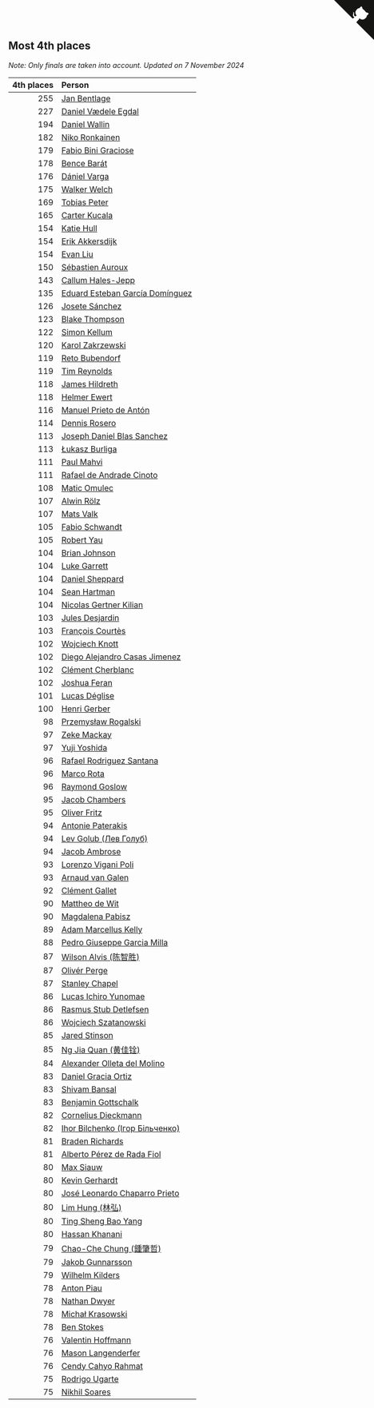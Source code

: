 ## Most 4th places

*Note: Only finals are taken into account.*
*Updated on  7 November 2024*

| 4th places | Person |
| ---: | :--- |
| 255 | [Jan Bentlage](https://www.worldcubeassociation.org/persons/2010BENT01) |
| 227 | [Daniel Vædele Egdal](https://www.worldcubeassociation.org/persons/2013EGDA01) |
| 194 | [Daniel Wallin](https://www.worldcubeassociation.org/persons/2013WALL03) |
| 182 | [Niko Ronkainen](https://www.worldcubeassociation.org/persons/2010RONK01) |
| 179 | [Fabio Bini Graciose](https://www.worldcubeassociation.org/persons/2010GRAC02) |
| 178 | [Bence Barát](https://www.worldcubeassociation.org/persons/2008BARA01) |
| 176 | [Dániel Varga](https://www.worldcubeassociation.org/persons/2008VARG01) |
| 175 | [Walker Welch](https://www.worldcubeassociation.org/persons/2011WELC01) |
| 169 | [Tobias Peter](https://www.worldcubeassociation.org/persons/2014PETE03) |
| 165 | [Carter Kucala](https://www.worldcubeassociation.org/persons/2015KUCA01) |
| 154 | [Katie Hull](https://www.worldcubeassociation.org/persons/2010HULL01) |
| 154 | [Erik Akkersdijk](https://www.worldcubeassociation.org/persons/2005AKKE01) |
| 154 | [Evan Liu](https://www.worldcubeassociation.org/persons/2009LIUE01) |
| 150 | [Sébastien Auroux](https://www.worldcubeassociation.org/persons/2008AURO01) |
| 143 | [Callum Hales-Jepp](https://www.worldcubeassociation.org/persons/2012HALE01) |
| 135 | [Eduard Esteban García Domínguez](https://www.worldcubeassociation.org/persons/2011EDUA01) |
| 126 | [Josete Sánchez](https://www.worldcubeassociation.org/persons/2015SANC18) |
| 123 | [Blake Thompson](https://www.worldcubeassociation.org/persons/2010THOM03) |
| 122 | [Simon Kellum](https://www.worldcubeassociation.org/persons/2016KELL12) |
| 120 | [Karol Zakrzewski](https://www.worldcubeassociation.org/persons/2014ZAKR01) |
| 119 | [Reto Bubendorf](https://www.worldcubeassociation.org/persons/2012BUBE01) |
| 119 | [Tim Reynolds](https://www.worldcubeassociation.org/persons/2005REYN01) |
| 118 | [James Hildreth](https://www.worldcubeassociation.org/persons/2009HILD01) |
| 118 | [Helmer Ewert](https://www.worldcubeassociation.org/persons/2015EWER01) |
| 116 | [Manuel Prieto de Antón](https://www.worldcubeassociation.org/persons/2015ANTO04) |
| 114 | [Dennis Rosero](https://www.worldcubeassociation.org/persons/2010ROSE03) |
| 113 | [Joseph Daniel Blas Sanchez](https://www.worldcubeassociation.org/persons/2016SANC08) |
| 113 | [Łukasz Burliga](https://www.worldcubeassociation.org/persons/2013BURL01) |
| 111 | [Paul Mahvi](https://www.worldcubeassociation.org/persons/2012MAHV01) |
| 111 | [Rafael de Andrade Cinoto](https://www.worldcubeassociation.org/persons/2007CINO01) |
| 108 | [Matic Omulec](https://www.worldcubeassociation.org/persons/2010OMUL02) |
| 107 | [Alwin Rölz](https://www.worldcubeassociation.org/persons/2016ROLZ01) |
| 107 | [Mats Valk](https://www.worldcubeassociation.org/persons/2007VALK01) |
| 105 | [Fabio Schwandt](https://www.worldcubeassociation.org/persons/2014SCHW02) |
| 105 | [Robert Yau](https://www.worldcubeassociation.org/persons/2009YAUR01) |
| 104 | [Brian Johnson](https://www.worldcubeassociation.org/persons/2013JOHN10) |
| 104 | [Luke Garrett](https://www.worldcubeassociation.org/persons/2017GARR05) |
| 104 | [Daniel Sheppard](https://www.worldcubeassociation.org/persons/2009SHEP01) |
| 104 | [Sean Hartman](https://www.worldcubeassociation.org/persons/2016HART02) |
| 104 | [Nicolas Gertner Kilian](https://www.worldcubeassociation.org/persons/2013GERT01) |
| 103 | [Jules Desjardin](https://www.worldcubeassociation.org/persons/2010DESJ01) |
| 103 | [François Courtès](https://www.worldcubeassociation.org/persons/2008COUR01) |
| 102 | [Wojciech Knott](https://www.worldcubeassociation.org/persons/2011KNOT01) |
| 102 | [Diego Alejandro Casas Jimenez](https://www.worldcubeassociation.org/persons/2014JIME05) |
| 102 | [Clément Cherblanc](https://www.worldcubeassociation.org/persons/2014CHER05) |
| 102 | [Joshua Feran](https://www.worldcubeassociation.org/persons/2011FERA01) |
| 101 | [Lucas Déglise](https://www.worldcubeassociation.org/persons/2015DEGL01) |
| 100 | [Henri Gerber](https://www.worldcubeassociation.org/persons/2014GERB01) |
| 98 | [Przemysław Rogalski](https://www.worldcubeassociation.org/persons/2013ROGA02) |
| 97 | [Zeke Mackay](https://www.worldcubeassociation.org/persons/2015MACK06) |
| 97 | [Yuji Yoshida](https://www.worldcubeassociation.org/persons/2015YOSH01) |
| 96 | [Rafael Rodriguez Santana](https://www.worldcubeassociation.org/persons/2012SANT12) |
| 96 | [Marco Rota](https://www.worldcubeassociation.org/persons/2009ROTA01) |
| 96 | [Raymond Goslow](https://www.worldcubeassociation.org/persons/2014GOSL01) |
| 95 | [Jacob Chambers](https://www.worldcubeassociation.org/persons/2017CHAM09) |
| 95 | [Oliver Fritz](https://www.worldcubeassociation.org/persons/2014FRIT02) |
| 94 | [Antonie Paterakis](https://www.worldcubeassociation.org/persons/2012PATE01) |
| 94 | [Lev Golub (Лев Голуб)](https://www.worldcubeassociation.org/persons/2014HOLU01) |
| 94 | [Jacob Ambrose](https://www.worldcubeassociation.org/persons/2010AMBR01) |
| 93 | [Lorenzo Vigani Poli](https://www.worldcubeassociation.org/persons/2007POLI01) |
| 93 | [Arnaud van Galen](https://www.worldcubeassociation.org/persons/2006GALE01) |
| 92 | [Clément Gallet](https://www.worldcubeassociation.org/persons/2004GALL02) |
| 90 | [Mattheo de Wit](https://www.worldcubeassociation.org/persons/2015WITM01) |
| 90 | [Magdalena Pabisz](https://www.worldcubeassociation.org/persons/2017PABI01) |
| 89 | [Adam Marcellus Kelly](https://www.worldcubeassociation.org/persons/2016KELL10) |
| 88 | [Pedro Giuseppe Garcia Milla](https://www.worldcubeassociation.org/persons/2016MILL07) |
| 87 | [Wilson Alvis (陈智胜)](https://www.worldcubeassociation.org/persons/2011ALVI01) |
| 87 | [Olivér Perge](https://www.worldcubeassociation.org/persons/2007PERG01) |
| 87 | [Stanley Chapel](https://www.worldcubeassociation.org/persons/2016CHAP04) |
| 86 | [Lucas Ichiro Yunomae](https://www.worldcubeassociation.org/persons/2014YUNO01) |
| 86 | [Rasmus Stub Detlefsen](https://www.worldcubeassociation.org/persons/2014DETL01) |
| 86 | [Wojciech Szatanowski](https://www.worldcubeassociation.org/persons/2011SZAT01) |
| 85 | [Jared Stinson](https://www.worldcubeassociation.org/persons/2014STIN01) |
| 85 | [Ng Jia Quan (黄佳铨)](https://www.worldcubeassociation.org/persons/2015QUAN03) |
| 84 | [Alexander Olleta del Molino](https://www.worldcubeassociation.org/persons/2008OLLE01) |
| 83 | [Daniel Gracia Ortiz](https://www.worldcubeassociation.org/persons/2009ORTI01) |
| 83 | [Shivam Bansal](https://www.worldcubeassociation.org/persons/2011BANS02) |
| 83 | [Benjamin Gottschalk](https://www.worldcubeassociation.org/persons/2016GOTT01) |
| 82 | [Cornelius Dieckmann](https://www.worldcubeassociation.org/persons/2009DIEC01) |
| 82 | [Ihor Bilchenko (Ігор Більченко)](https://www.worldcubeassociation.org/persons/2011BILC01) |
| 81 | [Braden Richards](https://www.worldcubeassociation.org/persons/2017RICH02) |
| 81 | [Alberto Pérez de Rada Fiol](https://www.worldcubeassociation.org/persons/2011FIOL01) |
| 80 | [Max Siauw](https://www.worldcubeassociation.org/persons/2017SIAU02) |
| 80 | [Kevin Gerhardt](https://www.worldcubeassociation.org/persons/2013GERH01) |
| 80 | [José Leonardo Chaparro Prieto](https://www.worldcubeassociation.org/persons/2011CHAP01) |
| 80 | [Lim Hung (林弘)](https://www.worldcubeassociation.org/persons/2016HUNG08) |
| 80 | [Ting Sheng Bao Yang](https://www.worldcubeassociation.org/persons/2008BAOY01) |
| 80 | [Hassan Khanani](https://www.worldcubeassociation.org/persons/2018KHAN26) |
| 79 | [Chao-Che Chung (鍾肇哲)](https://www.worldcubeassociation.org/persons/2012CHON03) |
| 79 | [Jakob Gunnarsson](https://www.worldcubeassociation.org/persons/2015GUNN01) |
| 79 | [Wilhelm Kilders](https://www.worldcubeassociation.org/persons/2010KILD02) |
| 78 | [Anton Piau](https://www.worldcubeassociation.org/persons/2008PIAU01) |
| 78 | [Nathan Dwyer](https://www.worldcubeassociation.org/persons/2011DWYE02) |
| 78 | [Michał Krasowski](https://www.worldcubeassociation.org/persons/2013KRAS02) |
| 78 | [Ben Stokes](https://www.worldcubeassociation.org/persons/2018STOK01) |
| 76 | [Valentin Hoffmann](https://www.worldcubeassociation.org/persons/2011HOFF02) |
| 76 | [Mason Langenderfer](https://www.worldcubeassociation.org/persons/2013LANG03) |
| 76 | [Cendy Cahyo Rahmat](https://www.worldcubeassociation.org/persons/2010RAHM02) |
| 75 | [Rodrigo Ugarte](https://www.worldcubeassociation.org/persons/2015UGAR01) |
| 75 | [Nikhil Soares](https://www.worldcubeassociation.org/persons/2015SOAR01) |


<a href="https://github.com/jonatanklosko/wca_statistics" class="github-corner" aria-label="View source on Github"><svg width="80" height="80" viewBox="0 0 250 250" style="fill:#151513; color:#fff; position: absolute; top: 0; border: 0; right: 0;" aria-hidden="true"><path d="M0,0 L115,115 L130,115 L142,142 L250,250 L250,0 Z"></path><path d="M128.3,109.0 C113.8,99.7 119.0,89.6 119.0,89.6 C122.0,82.7 120.5,78.6 120.5,78.6 C119.2,72.0 123.4,76.3 123.4,76.3 C127.3,80.9 125.5,87.3 125.5,87.3 C122.9,97.6 130.6,101.9 134.4,103.2" fill="currentColor" style="transform-origin: 130px 106px;" class="octo-arm"></path><path d="M115.0,115.0 C114.9,115.1 118.7,116.5 119.8,115.4 L133.7,101.6 C136.9,99.2 139.9,98.4 142.2,98.6 C133.8,88.0 127.5,74.4 143.8,58.0 C148.5,53.4 154.0,51.2 159.7,51.0 C160.3,49.4 163.2,43.6 171.4,40.1 C171.4,40.1 176.1,42.5 178.8,56.2 C183.1,58.6 187.2,61.8 190.9,65.4 C194.5,69.0 197.7,73.2 200.1,77.6 C213.8,80.2 216.3,84.9 216.3,84.9 C212.7,93.1 206.9,96.0 205.4,96.6 C205.1,102.4 203.0,107.8 198.3,112.5 C181.9,128.9 168.3,122.5 157.7,114.1 C157.9,116.9 156.7,120.9 152.7,124.9 L141.0,136.5 C139.8,137.7 141.6,141.9 141.8,141.8 Z" fill="currentColor" class="octo-body"></path></svg></a><style>.github-corner:hover .octo-arm{animation:octocat-wave 560ms ease-in-out}@keyframes octocat-wave{0%,100%{transform:rotate(0)}20%,60%{transform:rotate(-25deg)}40%,80%{transform:rotate(10deg)}}@media (max-width:500px){.github-corner:hover .octo-arm{animation:none}.github-corner .octo-arm{animation:octocat-wave 560ms ease-in-out}}</style>
